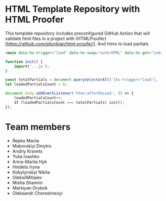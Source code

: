 # HTML Template Repository with HTML Proofer

This template repository includes preconfigured GitHub Action that will validate html files in a project with (HTMLProofer)[https://github.com/gjtorikian/html-proofer/].
And htmx to load partials

```html
<main data-hx-trigger="load" data-hx-swap="outerHTML" data-hx-get="index.main.partial.html"></main>
```


```js
function init() {
    import('...js');
}

const totalPartials = document.querySelectorAll('[hx-trigger="load"], [data-hx-trigger="load"]').length;
let loadedPartialsCount = 0;

document.body.addEventListener('htmx:afterOnLoad', () => {
    loadedPartialsCount++;
    if (loadedPartialsCount === totalPartials) init();
});
```
# Team members
- Repko Mariia
- Makovskiyi Dmytro
- Andriy Kravets
- Yulia Ivashko
- Anna-Mariia Hyk
- Hnidets Iryna
- Kobylynskyi Nikita
- OleksiiMitiaiev
- Misha Shamrin
- Markiyan Grybok
- Oleksandr Chereshnevyi